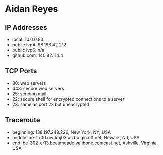 # Aidan Reyes
## IP Addresses
- local:  10.0.0.83.
- public ivp4: 98.198.42.212
- public ivp6: n/a
- github.com: 140.82.114.4

## TCP Ports
- 80: web servers
- 443: secure web servers
- 25: sending mail
- 22: secure shell for encrypted connections to a server
- 23: same as port 22 but unencrypted

## Traceroute
- beginning: 138.197.248.226, New York, NY, USA
- middle: ae-1.r00.nwrknj03.us.bb.gin.ntt.net, Newark, NJ, USA
- end: be-302-cr13.beaumeade.va.ibone.comcast.net, Ashville, Virginia, USA
